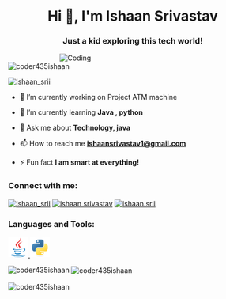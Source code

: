 
<h1 align="center">Hi 👋, I'm Ishaan Srivastav</h1>
<h3 align="center">Just a kid exploring this tech world!</h3>

<img align= "right" alt ="Coding" width="400" src= "https://sithcomputers.com/wp-content/uploads/2021/02/11th-and-12th-cs-1.gif">

<p align="left"> <img src="https://komarev.com/ghpvc/?username=coder435ishaan&label=Profile%20views&color=0e75b6&style=flat" alt="coder435ishaan" /> </p>

<p align="left"> <a href="https://twitter.com/ishaan_srii" target="blank"><img src="https://img.shields.io/twitter/follow/ishaan_srii?logo=twitter&style=for-the-badge" alt="ishaan_srii" /></a> </p>

- 🔭 I’m currently working on Project ATM machine

- 🌱 I’m currently learning **Java , python**

- 💬 Ask me about **Technology, java**

- 📫 How to reach me **ishaansrivastav1@gmail.com**

- ⚡ Fun fact **I am smart at everything!**

<h3 align="left">Connect with me:</h3>
<p align="left">
<a href="https://twitter.com/ishaan_srii" target="blank"><img align="center" src="https://raw.githubusercontent.com/rahuldkjain/github-profile-readme-generator/master/src/images/icons/Social/twitter.svg" alt="ishaan_srii" height="30" width="40" /></a>
<a href="https://linkedin.com/in/ishaan-srivastav" target="blank"><img align="center" src="https://raw.githubusercontent.com/rahuldkjain/github-profile-readme-generator/master/src/images/icons/Social/linked-in-alt.svg" alt="ishaan srivastav" height="30" width="40" /></a>
<a href="https://instagram.com/ishaan.srii" target="blank"><img align="center" src="https://raw.githubusercontent.com/rahuldkjain/github-profile-readme-generator/master/src/images/icons/Social/instagram.svg" alt="ishaan.srii" height="30" width="40" /></a>
</p>

<h3 align="left">Languages and Tools:</h3>
<p align="left"> <a href="https://www.java.com" target="_blank" rel="noreferrer"> <img src="https://raw.githubusercontent.com/devicons/devicon/master/icons/java/java-original.svg" alt="java" width="40" height="40"/> </a> <a href="https://www.python.org" target="_blank" rel="noreferrer"> <img src="https://raw.githubusercontent.com/devicons/devicon/master/icons/python/python-original.svg" alt="python" width="40" height="40"/> </a> </p>

<p><img align="left" src="https://github-readme-stats.vercel.app/api/top-langs?username=coder435ishaan&show_icons=true&locale=en&layout=compact" alt="coder435ishaan" /></p>

<p>&nbsp;<img align="center" src="https://github-readme-stats.vercel.app/api?username=coder435ishaan&show_icons=true&locale=en" alt="coder435ishaan" /></p>

<p><img align="center" src="https://github-readme-streak-stats.herokuapp.com/?user=coder435ishaan&" alt="coder435ishaan" /></p>
